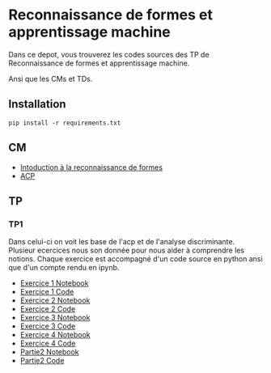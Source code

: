# Reconnaissance de formes et apprentissage machine

Dans ce depot, vous trouverez les codes sources des TP de Reconnaissance de formes et apprentissage machine.

Ansi que les CMs et TDs.

## Installation
```shell
pip install -r requirements.txt
```

## CM
- [Intoduction à la reconnaissance de formes](.\CM\ST2IAI-CM1.pdf)
- [ACP](.\CM\ST2IAI-PCA.pdf)

## TP

### TP1

Dans celui-ci on voit les base de l'acp et de l'analyse discriminante.
Plusieur ecercices nous son donnée pour nous aider à comprendre les notions.
Chaque exercice est accompagné d'un code source en python ansi que d'un compte rendu en ipynb.

- [Exercice 1 Notebook](./TP/TP1/Ex1.ipynb)
- [Exercice 1 Code](./TP/TP1/Ex1.py)
- [Exercice 2 Notebook](./TP/TP1/Ex2.ipynb)
- [Exercice 2 Code](./TP/TP1/Ex2.py)
- [Exercice 3 Notebook](./TP/TP1/Ex3.ipynb)
- [Exercice 3 Code](./TP/TP1/Ex3.py)
- [Exercice 4 Notebook](./TP/TP1/Ex4.ipynb)
- [Exercice 4 Code](./TP/TP1/Ex4.py)
- [Partie2 Notebook](./TP/TP1/Partie2.ipynb)
- [Partie2 Code](./TP/TP1/Partie2.py)

